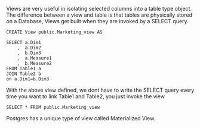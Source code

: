 Views are very useful in isolating selected columns into a table type object. The difference between a view and table is that tables are physically stored on a Database, Views get built when they are invoked by a SELECT query. 

```
CREATE View public.Marketing_view AS 

SELECT a.Dim1
    ,  a.Dim2
    ,  b.Dim3
    ,  a.Measure1
    ,  b.Measure2
FROM Table1 a 
JOIN Table2 b 
on a.Dim1=b.Dim3 
```

With the above view defined, we dont have to write the SELECT query every time you want to link Table1 and Table2, you just invoke the view 

```
SELECT * FROM public.Marketing_view
```

Postgres has a unique type of view called Materialized View.